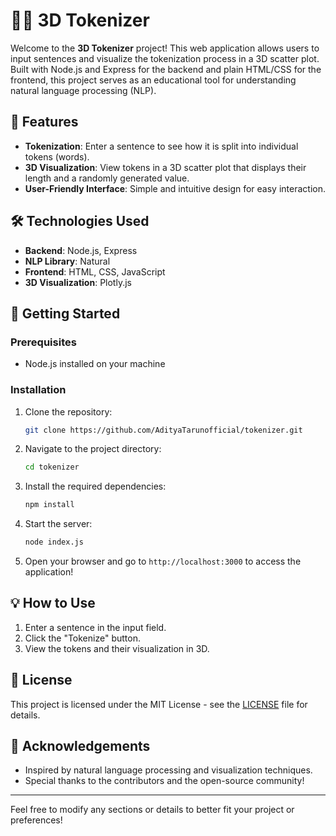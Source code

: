 
# 🧑‍💻 3D Tokenizer

Welcome to the **3D Tokenizer** project! This web application allows users to input sentences and visualize the tokenization process in a 3D scatter plot. Built with Node.js and Express for the backend and plain HTML/CSS for the frontend, this project serves as an educational tool for understanding natural language processing (NLP).

## 🌟 Features

- **Tokenization**: Enter a sentence to see how it is split into individual tokens (words).
- **3D Visualization**: View tokens in a 3D scatter plot that displays their length and a randomly generated value.
- **User-Friendly Interface**: Simple and intuitive design for easy interaction.

## 🛠️ Technologies Used

- **Backend**: Node.js, Express
- **NLP Library**: Natural
- **Frontend**: HTML, CSS, JavaScript
- **3D Visualization**: Plotly.js

## 🚀 Getting Started

### Prerequisites

- Node.js installed on your machine

### Installation

1. Clone the repository:
   ```bash
   git clone https://github.com/AdityaTarunofficial/tokenizer.git
   ```
2. Navigate to the project directory:
   ```bash
   cd tokenizer
   ```
3. Install the required dependencies:
   ```bash
   npm install
   ```
4. Start the server:
   ```bash
   node index.js
   ```
5. Open your browser and go to `http://localhost:3000` to access the application!

## 💡 How to Use

1. Enter a sentence in the input field.
2. Click the "Tokenize" button.
3. View the tokens and their visualization in 3D.

## 📄 License

This project is licensed under the MIT License - see the [LICENSE](LICENSE) file for details.

## 🤝 Acknowledgements

- Inspired by natural language processing and visualization techniques.
- Special thanks to the contributors and the open-source community!

---

Feel free to modify any sections or details to better fit your project or preferences!
